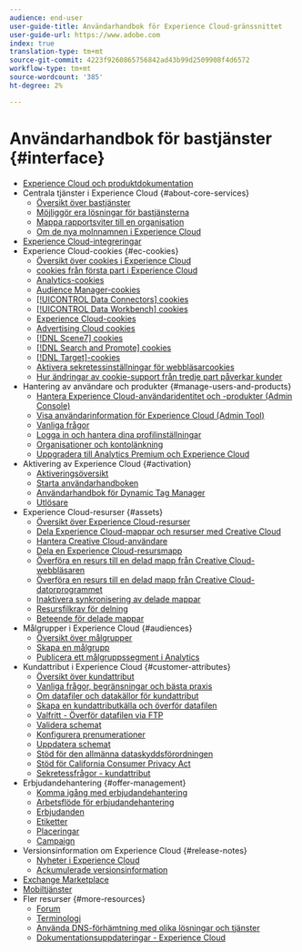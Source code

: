 ```yaml
---
audience: end-user
user-guide-title: Användarhandbok för Experience Cloud-gränssnittet
user-guide-url: https://www.adobe.com
index: true
translation-type: tm+mt
source-git-commit: 4223f9260865756842ad43b99d2509908f4d6572
workflow-type: tm+mt
source-wordcount: '385'
ht-degree: 2%

---
```



# Användarhandbok för bastjänster {#interface}

+ [Experience Cloud och produktdokumentation](experience-cloud.md)
+ Centrala tjänster i Experience Cloud {#about-core-services}
   + [Översikt över bastjänster](core-services-landing.md)
   + [Möjliggör era lösningar för bastjänsterna](core-services/core-services.md)
   + [Mappa rapportsviter till en organisation](core-services/report-suite-mapping.md)
   + [Om de nya molnnamnen i Experience Cloud](solutions-core-services.md)
+ [Experience Cloud-integreringar](marketing-cloud-integrations.md)
+ Experience Cloud-cookies {#ec-cookies}
   + [Översikt över cookies i Experience Cloud](cookies/cookies-privacy.md)
   + [cookies från första part i Experience Cloud](cookies/cookies-first-party.md)
   + [Analytics-cookies](cookies/cookies-analytics.md)
   + [Audience Manager-cookies](cookies/cookies-am.md)
   + [[!UICONTROL Data Connectors] cookies](cookies/cookies-dc.md)
   + [[!UICONTROL Data Workbench] cookies](cookies/cookies-insight.md)
   + [Experience Cloud-cookies](cookies/cookies-mc.md)
   + [Advertising Cloud cookies](cookies/cookies-advertising-cloud.md)
   + [[!DNL Scene7] cookies](cookies/cookies-s7.md)
   + [[!DNL Search and Promote] cookies](cookies/cookies-snp.md)
   + [[!DNL Target]-cookies](cookies/cookies-target.md)
   + [Aktivera sekretessinställningar för webbläsarcookies](cookies/browser-cookie-settings.md)
   + [Hur ändringar av cookie-support från tredje part påverkar kunder](cookies/cookies-thirdparty.md)
+ Hantering av användare och produkter {#manage-users-and-products}
   + [Hantera Experience Cloud-användaridentitet och -produkter (Admin Console)](admin-getting-started/admin-getting-started.md)
   + [Visa användarinformation för Experience Cloud (Admin Tool)](admin-getting-started/admin-tool-experience-cloud.md)
   + [Vanliga frågor](admin-getting-started/faq.md)
   + [Logga in och hantera dina profilinställningar](admin-getting-started/getting-started-experience-cloud.md)
   + [Organisationer och kontolänkning](admin-getting-started/organizations.md)
   + [Uppgradera till Analytics Premium och Experience Cloud](admin-getting-started/upgrade-to-analytics-premium.md)
+ Aktivering av Experience Cloud {#activation}
   + [Aktiveringsöversikt](activation/activation.md)
   + [Starta användarhandboken](https://docs.adobe.com/content/help/en/launch/using/overview.html)
   + [Användarhandbok för Dynamic Tag Manager](https://docs.adobe.com/content/help/en/dtm/using/dtm-home.html)
   + [Utlösare](activation/triggers.md)
+ Experience Cloud-resurser {#assets}
   + [Översikt över Experience Cloud-resurser](experience-cloud-assets/experience-cloud-assets.md)
   + [Dela Experience Cloud-mappar och resurser med Creative Cloud](experience-cloud-assets/creative-cloud.md)
   + [Hantera Creative Cloud-användare](experience-cloud-assets/t-admin-add-cc-user.md)
   + [Dela en Experience Cloud-resursmapp](experience-cloud-assets/t-share-creative-cloud.md)
   + [Överföra en resurs till en delad mapp från Creative Cloud-webbläsaren](experience-cloud-assets/t-upload-asset-cc.md)
   + [Överföra en resurs till en delad mapp från Creative Cloud-datorprogrammet](experience-cloud-assets/t-cc-asset-upload-thor.md)
   + [Inaktivera synkronisering av delade mappar](experience-cloud-assets/t-disable-asset-sync.md)
   + [Resursfilkrav för delning](experience-cloud-assets/assets-file-reqs.md)
   + [Beteende för delade mappar](experience-cloud-assets/asset-behavior.md)
+ Målgrupper i Experience Cloud {#audiences}
   + [Översikt över målgrupper](audience-library/audience-library.md)
   + [Skapa en målgrupp](audience-library/t-audience-create.md)
   + [Publicera ett målgruppssegment i Analytics](audience-library/t-publish-audience-segment.md)
+ Kundattribut i Experience Cloud {#customer-attributes}
   + [Översikt över kundattribut](attributes/attributes.md)
   + [Vanliga frågor, begränsningar och bästa praxis](attributes/faq-crs.md)
   + [Om datafiler och datakällor för kundattribut](attributes/crs-data-file.md)
   + [Skapa en kundattributkälla och överför datafilen](attributes/t-crs-usecase.md)
   + [Valfritt - Överför datafilen via FTP](attributes/t-upload-attributes-ftp.md)
   + [Validera schemat](attributes/validate-schema.md)
   + [Konfigurera prenumerationer](attributes/subscription.md)
   + [Uppdatera schemat](attributes/t-update-schema.md)
   + [Stöd för den allmänna dataskyddsförordningen](attributes/gdpr.md)
   + [Stöd för California Consumer Privacy Act](attributes/ccpa.md)
   + [Sekretessfrågor - kundattribut](attributes/privacy-mac.md)
+ Erbjudandehantering {#offer-management}
   + [Komma igång med erbjudandehantering](offer-management/getting-started.md)
   + [Arbetsflöde för erbjudandehantering](offer-management/offer-management-workflow.md)
   + [Erbjudanden](offer-management/offers.md)
   + [Etiketter](offer-management/labels.md)
   + [Placeringar](offer-management/placements.md)
   + [Campaign](offer-management/campaign.md)
+ Versionsinformation om Experience Cloud {#release-notes}
   + [Nyheter i Experience Cloud](https://docs.adobe.com/content/help/en/release-notes/experience-cloud/current.html)
   + [Ackumulerade versionsinformation](marketing-cloud-interface/release-notes.md)
+ [Exchange Marketplace](exchange.md)
+ [Mobiltjänster](https://docs.adobe.com/content/help/en/mobile-services/using/home.html)
+ Fler resurser {#more-resources}
   + [Forum](https://forums.adobe.com/community/experience-cloud)
   + [Terminologi](terms.md)
   + [Använda DNS-förhämtning med olika lösningar och tjänster](dns-prefetch.md)
   + [Dokumentationsuppdateringar - Experience Cloud](doc-updates.md)

